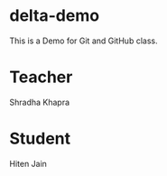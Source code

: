 # delta-demo
This is a Demo for Git and GitHub class.

# Teacher
Shradha Khapra

# Student
Hiten Jain